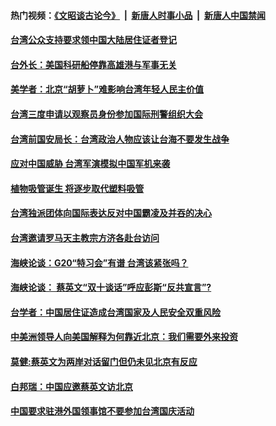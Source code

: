 #### 热门视频：[《文昭谈古论今》](https://github.com/gfw-breaker/wenzhao/blob/master/README.md?t=10171533) &nbsp;|&nbsp; [新唐人时事小品](https://github.com/gfw-breaker/ntdtv-comedy/blob/master/README.md?t=10171533) &nbsp;|&nbsp; [新唐人中国禁闻](https://github.com/gfw-breaker/ntdtv-news/blob/master/README.md?t=10171533)

#### [台湾公众支持要求领中国大陆居住证者登记](../pages/zivymejqv_/4617320.md?t=10171533) 

#### [台外长：美国科研船停靠高雄港与军事无关 ](../pages/zivymejqv_/4617078.md?t=10171533) 

#### [美学者：北京“胡萝卜”难影响台湾年轻人民主价值](../pages/zivymejqv_/4616403.md?t=10171533) 

#### [台湾三度申请以观察员身份参加国际刑警组织大会](../pages/zivymejqv_/4615584.md?t=10171533) 

#### [ 台湾前国安局长：台湾政治人物应该让台海不要发生战争](../pages/zivymejqv_/4615525.md?t=10171533) 

#### [应对中国威胁   台湾军演模拟中国军机来袭 ](../pages/zivymejqv_/4615487.md?t=10171533) 

#### [植物吸管诞生 将逐步取代塑料吸管](../pages/zivymejqv_/4614280.md?t=10171533) 

#### [台湾独派团体向国际表达反对中国霸凌及并吞的决心 ](../pages/zivymejqv_/4614218.md?t=10171533) 

#### [台湾邀请罗马天主教宗方济各赴台访问](../pages/zivymejqv_/4613661.md?t=10171533) 

#### [海峡论谈：G20“特习会”有谱 台湾该紧张吗？](../pages/zivymejqv_/4613092.md?t=10171533) 

#### [海峡论谈： 蔡英文“双十谈话”呼应彭斯“反共宣言”?](../pages/zivymejqv_/4613090.md?t=10171533) 

#### [台学者：中国居住证造成台湾国家及人民安全双重风险](../pages/zivymejqv_/4610673.md?t=10171533) 

#### [中美洲领导人向美国解释为何靠近北京：我们需要外来投资](../pages/zivymejqv_/4610516.md?t=10171533) 

#### [莫健:蔡英文为两岸对话留门但仍未见北京有反应](../pages/zivymejqv_/4609939.md?t=10171533) 

#### [白邦瑞：中国应邀蔡英文访北京](../pages/zivymejqv_/4609864.md?t=10171533) 

#### [中国要求驻港外国领事馆不要参加台湾国庆活动](../pages/zivymejqv_/4609397.md?t=10171533) 

